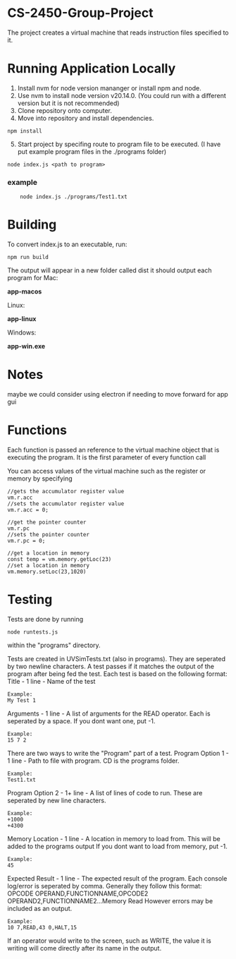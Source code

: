 # CS-2450-Group-Project

The project creates a virtual machine that reads instruction files specified to it.

# Running Application Locally

1. Install nvm for node version mananger or install npm and node.
2. Use nvm to install node version v20.14.0. (You could run with a different version but it is not recommended)
3. Clone repository onto computer.
4. Move into repository and install dependencies.

```
npm install
```

5. Start project by specifing route to program file to be executed. (I have put example program files in the ./programs folder)

```
node index.js <path to program>
```

### example

```
    node index.js ./programs/Test1.txt
```

# Building

To convert index.js to an executable, run:

```
npm run build
```

The output will appear in a new folder called dist it should output each program for Mac:

**app-macos**

Linux:

**app-linux**

Windows:

**app-win.exe**

# Notes

maybe we could consider using electron if needing to move forward for app gui

# Functions

Each function is passed an reference to the virtual machine object that is executing the program.
It is the first parameter of every function call

You can access values of the virtual machine such as the register or memory by specifying

```
//gets the accumulator register value
vm.r.acc
//sets the accumulator register value
vm.r.acc = 0;

//get the pointer counter 
vm.r.pc
//sets the pointer counter
vm.r.pc = 0;

//get a location in memory
const temp = vm.memory.getLoc(23)
//set a location in memory
vm.memory.setLoc(23,1020)
```

# Testing

Tests are done by running
```
node runtests.js
```
within the "programs" directory.

Tests are created in UVSimTests.txt (also in programs). They are seperated by two newline characters.
A test passes if it matches the output of the program after being fed the test.
Each test is based on the following format:
Title - 1 line - Name of the test
```
Example: 
My Test 1
```
Arguments - 1 line - A list of arguments for the READ operator.
Each is seperated by a space. If you dont want one, put -1.
```
Example: 
15 7 2
```
There are two ways to write the "Program" part of a test.
Program Option 1 - 1 line - Path to file with program. CD is the programs folder.
```
Example: 
Test1.txt
```
Program Option 2 - 1+ line - A list of lines of code to run. These are seperated by new line characters.
```
Example: 
+1000
+4300
```
Memory Location - 1 line - A location in memory to load from. This will be added to the programs output
If you dont want to load from memory, put -1.
```
Example: 
45
```
Expected Result - 1 line - The expected result of the program. Each console log/error is seperated by comma.
Generally they follow this format:
OPCODE OPERAND,FUNCTIONNAME,OPCODE2 OPERAND2,FUNCTIONNAME2...Memory Read
However errors may be included as an output.
```
Example: 
10 7,READ,43 0,HALT,15
```
If an operator would write to the screen, such as WRITE, the value it is
writing will come directly after its name in the output.